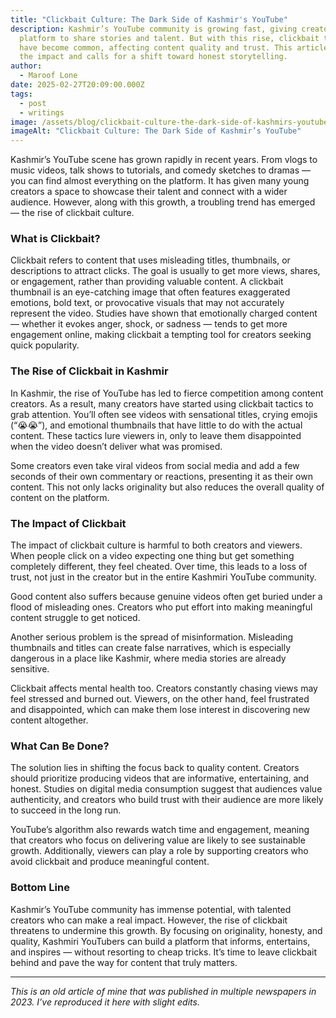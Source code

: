 ```yaml
---
title: "Clickbait Culture: The Dark Side of Kashmir's YouTube"
description: Kashmir’s YouTube community is growing fast, giving creators a
  platform to share stories and talent. But with this rise, clickbait tactics
  have become common, affecting content quality and trust. This article explores
  the impact and calls for a shift toward honest storytelling.
author:
  - Maroof Lone
date: 2025-02-27T20:09:00.000Z
tags:
  - post
  - writings
image: /assets/blog/clickbait-culture-the-dark-side-of-kashmirs-youtube.jpg
imageAlt: "Clickbait Culture: The Dark Side of Kashmir’s YouTube"
---
```

Kashmir’s YouTube scene has grown rapidly in recent years. From vlogs to music videos, talk shows to tutorials, and comedy sketches to dramas — you can find almost everything on the platform. It has given many young creators a space to showcase their talent and connect with a wider audience. However, along with this growth, a troubling trend has emerged — the rise of clickbait culture.  

### What is Clickbait?

Clickbait refers to content that uses misleading titles, thumbnails, or descriptions to attract clicks. The goal is usually to get more views, shares, or engagement, rather than providing valuable content. A clickbait thumbnail is an eye-catching image that often features exaggerated emotions, bold text, or provocative visuals that may not accurately represent the video. Studies have shown that emotionally charged content — whether it evokes anger, shock, or sadness — tends to get more engagement online, making clickbait a tempting tool for creators seeking quick popularity.  

### The Rise of Clickbait in Kashmir

In Kashmir, the rise of YouTube has led to fierce competition among content creators. As a result, many creators have started using clickbait tactics to grab attention. You’ll often see videos with sensational titles, crying emojis (“😭😭”), and emotional thumbnails that have little to do with the actual content. These tactics lure viewers in, only to leave them disappointed when the video doesn’t deliver what was promised.  

Some creators even take viral videos from social media and add a few seconds of their own commentary or reactions, presenting it as their own content. This not only lacks originality but also reduces the overall quality of content on the platform.  

### The Impact of Clickbait

The impact of clickbait culture is harmful to both creators and viewers. When people click on a video expecting one thing but get something completely different, they feel cheated. Over time, this leads to a loss of trust, not just in the creator but in the entire Kashmiri YouTube community.  

Good content also suffers because genuine videos often get buried under a flood of misleading ones. Creators who put effort into making meaningful content struggle to get noticed.  

Another serious problem is the spread of misinformation. Misleading thumbnails and titles can create false narratives, which is especially dangerous in a place like Kashmir, where media stories are already sensitive.  

Clickbait affects mental health too. Creators constantly chasing views may feel stressed and burned out. Viewers, on the other hand, feel frustrated and disappointed, which can make them lose interest in discovering new content altogether.   

### What Can Be Done?

The solution lies in shifting the focus back to quality content. Creators should prioritize producing videos that are informative, entertaining, and honest. Studies on digital media consumption suggest that audiences value authenticity, and creators who build trust with their audience are more likely to succeed in the long run.  

YouTube’s algorithm also rewards watch time and engagement, meaning that creators who focus on delivering value are likely to see sustainable growth. Additionally, viewers can play a role by supporting creators who avoid clickbait and produce meaningful content.  

### Bottom Line

Kashmir’s YouTube community has immense potential, with talented creators who can make a real impact. However, the rise of clickbait threatens to undermine this growth. By focusing on originality, honesty, and quality, Kashmiri YouTubers can build a platform that informs, entertains, and inspires — without resorting to cheap tricks. It’s time to leave clickbait behind and pave the way for content that truly matters.  

---

*This is an old article of mine that was published in multiple newspapers in 2023. I’ve reproduced it here with slight edits.*
